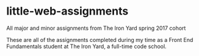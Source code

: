 # little-web-assignments
All major and minor assignments from The Iron Yard spring 2017 cohort

These are all of the assignments completed during my time as a Front End Fundamentals student at The Iron Yard, a full-time code school.
